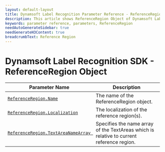 ```yaml
---
layout: default-layout
title: Dynamsoft Label Recognition Parameter Reference - ReferenceRegion Object
description: This article shows ReferenceRegion Object of Dynamsoft Label Recognition.
keywords: parameter reference, parameters, ReferenceRegion
needAutoGenerateSidebar: true
needGenerateH3Content: true
breadcrumbText: Reference Region
---
```



# Dynamsoft Label Recognition SDK - ReferenceRegion Object

 | Parameter Name | Description |
 | -------------- | ----------- | 
 | [`ReferenceRegion.Name`](parameter-control.md#name) | The name of the ReferenceRegion object. |
 | [`ReferenceRegion.Localization`](localization.md#localization) | The localization of the reference region(s). |
 | [`ReferenceRegion.TextAreaNameArray `](parameter-control.md#textareanamearray ) | Specifies the name array of the TextAreas which is relative to current reference region. |
